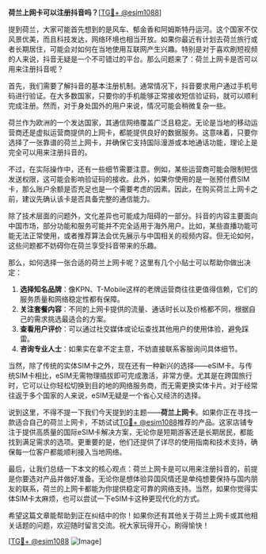 **荷兰上网卡可以注册抖音吗？**[[TG💪+ @esim1088](https://t.me/s/esim1088)]

提到荷兰，大家可能首先想到的是风车、郁金香和阿姆斯特丹运河。这个国家不仅风景优美，而且科技发达，网络环境也相当开放。如果你最近有计划去荷兰旅行或者长期居住，可能会对如何在当地使用互联网产生兴趣。特别是对于喜欢刷短视频的人来说，抖音无疑是一个不可错过的平台。那么问题来了：荷兰上网卡是否可以用来注册抖音呢？

首先，我们需要了解抖音的基本注册机制。通常情况下，抖音要求用户通过手机号码进行验证。在大多数国家，只要你的手机能够正常接收短信验证码，就可以顺利完成注册。然而，对于身处国外的用户来说，情况可能会稍微复杂一些。

荷兰作为欧洲的一个发达国家，其通信网络覆盖广泛且稳定。无论是当地的移动运营商还是虚拟运营商提供的上网卡，都能提供良好的数据服务。这意味着，只要你选择了一张靠谱的荷兰上网卡，并确保它支持国际漫游或本地通话功能，理论上是完全可以用来注册抖音的。

不过，在实际操作中，还有一些细节需要注意。例如，某些运营商可能会限制短信发送权限，这可能会影响验证码的接收。此外，如果你使用的是一张预付费SIM卡，那么账户余额是否充足也是一个需要考虑的因素。因此，在购买荷兰上网卡之前，建议先确认该卡是否具备完整的通信能力。

除了技术层面的问题外，文化差异也可能成为阻碍的一部分。抖音的内容主要面向中国市场，部分功能和服务可能并不完全适用于海外用户。比如，某些直播功能可能无法正常使用，或者推荐算法会优先展示与中国相关的视频内容。但无论如何，这些问题都不妨碍你在荷兰享受抖音带来的乐趣。

那么，如何选择一张合适的荷兰上网卡呢？这里有几个小贴士可以帮助你做出决定：

1. **选择知名品牌**：像KPN、T-Mobile这样的老牌运营商往往更值得信赖，它们的服务质量和网络稳定性都有保障。
2. **关注套餐内容**：不同的上网卡提供的流量、通话时长以及价格都不同，根据自己的需求挑选最适合的方案。
3. **查看用户评价**：可以通过社交媒体或论坛查找其他用户的使用体验，避免踩雷。
4. **咨询专业人士**：如果实在拿不定主意，不妨直接联系客服询问具体细节。

当然，除了传统的实体SIM卡之外，现在还有一种新兴的选择——eSIM卡。与传统SIM卡相比，eSIM无需物理插拔即可完成激活，非常方便。尤其是在跨国旅行时，它可以让你轻松切换到目的地的网络服务商，而无需更换实体卡片。对于经常往返于多个国家的人来说，eSIM无疑是一个省心又经济的选择。

说到这里，不得不提一下我们今天提到的主题——**荷兰上网卡**。如果你正在寻找一款适合自己的荷兰上网卡，不妨试试[TG💪+ @esim1088](https://t.me/s/esim1088)推荐的产品。这家店铺专注于提供高质量的国际eSIM卡解决方案，无论你是短期游客还是长期居民，都能找到满足需求的选项。更重要的是，他们还提供了详尽的使用指南和技术支持，确保每一位客户都能顺利接入当地网络。

最后，让我们总结一下本文的核心观点：荷兰上网卡是可以用来注册抖音的，前提是你要选对产品并做好准备。无论你是想体验异国风情还是单纯想要保持与国内朋友的联系，荷兰的上网卡都能为你提供稳定可靠的网络支持。当然，如果你觉得实体SIM卡太麻烦，也可以尝试一下eSIM卡这种更现代化的方式。

希望这篇文章能帮助到正在纠结中的你！如果你还有其他关于荷兰上网卡或其他相关话题的问题，欢迎随时留言交流。祝大家玩得开心，刷得愉快！

[[TG💪+ @esim1088](https://t.me/s/esim1088) ![Image](https://i.postimg.cc/4NQfJmqS/Snipaste-2025-05-13-00-14-12.png)]